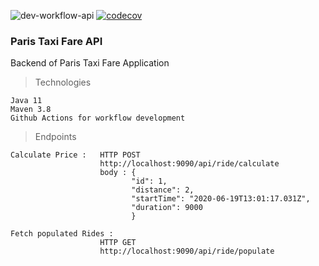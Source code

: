 ![dev-workflow-api](https://github.com/kasdihacene/paris-taxi-fare-kata/workflows/dev-workflow-api/badge.svg)
[![codecov](https://codecov.io/gh/kasdihacene/paris-taxi-fare-kata/branch/master/graph/badge.svg)](https://codecov.io/gh/kasdihacene/paris-taxi-fare-kata)

### Paris Taxi Fare API
Backend of Paris Taxi Fare Application
> Technologies
    
    Java 11
    Maven 3.8
    Github Actions for workflow development


> Endpoints
    
    Calculate Price :   HTTP POST 
                        http://localhost:9090/api/ride/calculate
                        body : {
                               "id": 1,
                               "distance": 2,
                               "startTime": "2020-06-19T13:01:17.031Z",
                               "duration": 9000
                               }
                               
    Fetch populated Rides : 
                        HTTP GET
                        http://localhost:9090/api/ride/populate